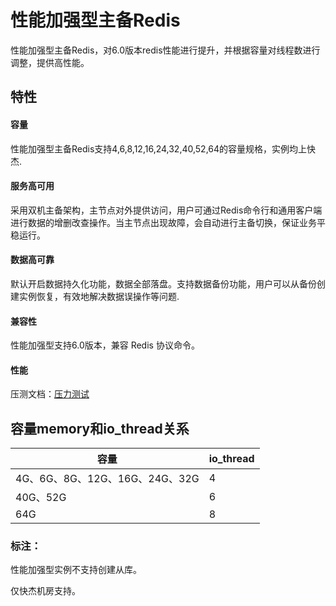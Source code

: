 # 性能加强型主备Redis



性能加强型主备Redis，对6.0版本redis性能进行提升，并根据容量对线程数进行调整，提供高性能。

## 特性

#### 容量

性能加强型主备Redis支持4,6,8,12,16,24,32,40,52,64的容量规格，实例均上快杰.

#### 服务高可用

采用双机主备架构，主节点对外提供访问，用户可通过Redis命令行和通用客户端进行数据的增删改查操作。当主节点出现故障，会自动进行主备切换，保证业务平稳运行。

#### 数据高可靠

默认开启数据持久化功能，数据全部落盘。支持数据备份功能，用户可以从备份创建实例恢复，有效地解决数据误操作等问题.

#### 兼容性

性能加强型支持6.0版本，兼容 Redis 协议命令。

#### 性能

压测文档：[压力测试](/uredis/test_highperformance.md)

## 容量memory和io_thread关系

| 容量              | io_thread |
| ------------------| ----------- |
| 4G、6G、8G、12G、16G、24G、32G  | 4  |
| 40G、52G  | 6  |
| 64G       |8   |


### 标注：

性能加强型实例不支持创建从库。

仅快杰机房支持。

